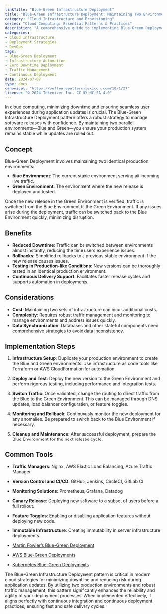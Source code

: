 ```yaml
---
linkTitle: "Blue-Green Infrastructure Deployment"
title: "Blue-Green Infrastructure Deployment: Maintaining Two Environments for Seamless Traffic Switching"
category: "Cloud Infrastructure and Provisioning"
series: "Cloud Computing: Essential Patterns & Practices"
description: "A comprehensive guide to implementing Blue-Green Deployment strategy in cloud environments to enable seamless traffic switching during updates with reduced downtime and risk."
categories:
- Cloud Infrastructure
- Deployment Strategies
- DevOps
tags:
- Blue-Green Deployment
- Infrastructure Automation
- Zero Downtime Deployment
- Traffic Management
- Continuous Deployment
date: 2024-07-07
type: docs
canonical: "https://softwarepatternslexicon.com/18/1/27"
license: "© 2024 Tokenizer Inc. CC BY-NC-SA 4.0"
---
```



In cloud computing, minimizing downtime and ensuring seamless user experiences during application updates is crucial. The Blue-Green Infrastructure Deployment pattern offers a robust strategy to manage software releases with confidence. By maintaining two parallel environments—Blue and Green—you ensure your production system remains stable while updates are rolled out.


## Concept

Blue-Green Deployment involves maintaining two identical production environments:

- **Blue Environment**: The current stable environment serving all incoming live traffic.
- **Green Environment**: The environment where the new release is deployed and tested.

Once the new release in the Green Environment is verified, traffic is switched from the Blue Environment to the Green Environment. If any issues arise during the deployment, traffic can be switched back to the Blue Environment quickly, minimizing disruption.

## Benefits

- **Reduced Downtime**: Traffic can be switched between environments almost instantly, reducing the time users experience issues.
- **Rollbacks**: Simplified rollbacks to a previous stable environment if the new release causes issues.
- **Testing in Production-like Conditions**: New versions can be thoroughly tested in an identical production environment.
- **Continuous Delivery Support**: Facilitates faster release cycles and supports automation in deployments.

## Considerations

- **Cost**: Maintaining two sets of infrastructure can incur additional costs.
- **Complexity**: Requires robust traffic management and monitoring to manage environments and address issues quickly.
- **Data Synchronization**: Databases and other stateful components need comprehensive strategies to avoid data inconsistency.


## Implementation Steps

1. **Infrastructure Setup**: Duplicate your production environment to create the Blue and Green environments. Use infrastructure as code tools like Terraform or AWS CloudFormation for automation.

2. **Deploy and Test**: Deploy the new version to the Green Environment and perform rigorous testing, including performance and integration tests.

3. **Switch Traffic**: Once validated, change the routing to direct traffic from the Blue to the Green Environment. This can be managed through DNS updates, load balancer configuration, or feature toggles.

4. **Monitoring and Rollback**: Continuously monitor the new deployment for any anomalies. Be prepared to switch back to the Blue Environment if necessary.

5. **Cleanup and Maintenance**: After successful deployment, prepare the Blue Environment for the next release cycle.


## Common Tools

- **Traffic Managers**: Nginx, AWS Elastic Load Balancing, Azure Traffic Manager
- **Version Control and CI/CD**: GitHub, Jenkins, CircleCI, GitLab CI
- **Monitoring Solutions**: Prometheus, Grafana, Datadog


- **Canary Release**: Deploying new software to a subset of users before a full rollout.
- **Feature Toggles**: Enabling or disabling application features without deploying new code.
- **Immutable Infrastructure**: Creating immutability in server infrastructure deployments.


- [Martin Fowler’s Blue-Green Deployment](https://martinfowler.com/bliki/BlueGreenDeployment.html)
- [AWS Blue-Green Deployments](https://aws.amazon.com/devops/continuous-delivery/blue-green/)
- [Kubernetes Blue-Green Deployments](https://kubernetes.io/docs/concepts/workloads/controllers/deployment/#blue-green-deployment)


The Blue-Green Infrastructure Deployment pattern is critical in modern cloud strategies for minimizing downtime and reducing risk during application updates. By utilizing two production environments and robust traffic management, this pattern significantly enhances the reliability and agility of your deployment processes. When implemented effectively, it aligns perfectly with continuous integration and continuous deployment practices, ensuring fast and safe delivery cycles.
